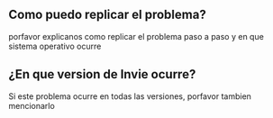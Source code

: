 ## Como puedo replicar el problema?
porfavor explicanos como replicar el problema paso a paso y en que sistema operativo ocurre
## ¿En que version de Invie ocurre?
Si este problema ocurre en todas las versiones, porfavor tambien mencionarlo
